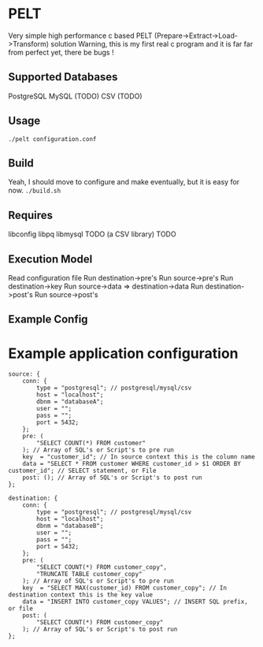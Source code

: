 # PELT
Very simple high performance c based PELT (Prepare->Extract->Load->Transform) solution
Warning, this is my first real c program and it is far far from perfect yet, there be bugs !

## Supported Databases
PostgreSQL
MySQL (TODO)
CSV (TODO)

## Usage
```./pelt configuration.conf```

## Build
Yeah, I should move to configure and make eventually, but it is easy for now.
```./build.sh```

## Requires
libconfig
libpq
libmysql TODO
(a CSV library) TODO

## Execution Model
Read configuration file
Run destination->pre's
Run source->pre's
Run destination->key
Run source->data => destination->data
Run destination->post's
Run source->post's

## Example Config
# Example application configuration
```
source: {
    conn: {
        type = "postgresql"; // postgresql/mysql/csv
        host = "localhost";
        dbnm = "databaseA";
        user = "";
        pass = "";
        port = 5432;
    };
    pre: (
        "SELECT COUNT(*) FROM customer"
    ); // Array of SQL's or Script's to pre run
    key  = "customer_id"; // In source context this is the column name
    data = "SELECT * FROM customer WHERE customer_id > $1 ORDER BY customer_id"; // SELECT statement, or File
    post: (); // Array of SQL's or Script's to post run
};

destination: {
    conn: {
        type = "postgresql"; // postgresql/mysql/csv
        host = "localhost";
        dbnm = "databaseB";
        user = "";
        pass = "";
        port = 5432;
    };
    pre: (
        "SELECT COUNT(*) FROM customer_copy",
        "TRUNCATE TABLE customer_copy"
    ); // Array of SQL's or Script's to pre run
    key  = "SELECT MAX(customer_id) FROM customer_copy"; // In destination context this is the key value
    data = "INSERT INTO customer_copy VALUES"; // INSERT SQL prefix, or file
    post: (
        "SELECT COUNT(*) FROM customer_copy"
    ); // Array of SQL's or Script's to post run
};
```